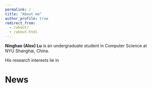 ```yaml
---
permalink: /
title: "About me"
author_profile: true
redirect_from: 
  - /about/
  - /about.html
---
```


**Ninghao (Alex) Lu** is an undergraduate student in Computer Science at NYU Shanghai, China.

His research interests lie in 

News
======
